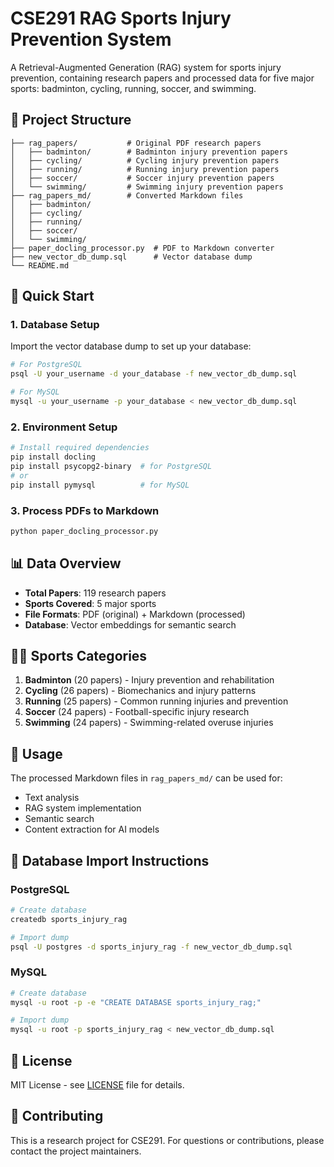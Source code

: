 # CSE291 RAG Sports Injury Prevention System

A Retrieval-Augmented Generation (RAG) system for sports injury prevention, containing research papers and processed data for five major sports: badminton, cycling, running, soccer, and swimming.

## 📁 Project Structure

```
├── rag_papers/           # Original PDF research papers
│   ├── badminton/        # Badminton injury prevention papers
│   ├── cycling/          # Cycling injury prevention papers
│   ├── running/          # Running injury prevention papers
│   ├── soccer/           # Soccer injury prevention papers
│   └── swimming/         # Swimming injury prevention papers
├── rag_papers_md/        # Converted Markdown files
│   ├── badminton/
│   ├── cycling/
│   ├── running/
│   ├── soccer/
│   └── swimming/
├── paper_docling_processor.py  # PDF to Markdown converter
├── new_vector_db_dump.sql      # Vector database dump
└── README.md
```

## 🚀 Quick Start

### 1. Database Setup

Import the vector database dump to set up your database:

```bash
# For PostgreSQL
psql -U your_username -d your_database -f new_vector_db_dump.sql

# For MySQL
mysql -u your_username -p your_database < new_vector_db_dump.sql
```

### 2. Environment Setup

```bash
# Install required dependencies
pip install docling
pip install psycopg2-binary  # for PostgreSQL
# or
pip install pymysql          # for MySQL
```

### 3. Process PDFs to Markdown

```bash
python paper_docling_processor.py
```

## 📊 Data Overview

- **Total Papers**: 119 research papers
- **Sports Covered**: 5 major sports
- **File Formats**: PDF (original) + Markdown (processed)
- **Database**: Vector embeddings for semantic search

## 🏃‍♂️ Sports Categories

1. **Badminton** (20 papers) - Injury prevention and rehabilitation
2. **Cycling** (26 papers) - Biomechanics and injury patterns
3. **Running** (25 papers) - Common running injuries and prevention
4. **Soccer** (24 papers) - Football-specific injury research
5. **Swimming** (24 papers) - Swimming-related overuse injuries

## 🔧 Usage

The processed Markdown files in `rag_papers_md/` can be used for:
- Text analysis
- RAG system implementation
- Semantic search
- Content extraction for AI models

## 📝 Database Import Instructions

### PostgreSQL
```bash
# Create database
createdb sports_injury_rag

# Import dump
psql -U postgres -d sports_injury_rag -f new_vector_db_dump.sql
```

### MySQL
```bash
# Create database
mysql -u root -p -e "CREATE DATABASE sports_injury_rag;"

# Import dump
mysql -u root -p sports_injury_rag < new_vector_db_dump.sql
```

## 📄 License

MIT License - see [LICENSE](LICENSE) file for details.

## 🤝 Contributing

This is a research project for CSE291. For questions or contributions, please contact the project maintainers.
